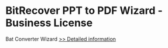 # BitRecover PPT to PDF Wizard - Business License
Bat Converter Wizard
[>> Detailed information](https://secure.shareit.com/shareit/product.html?productid=300953482&affiliateid=200057808)